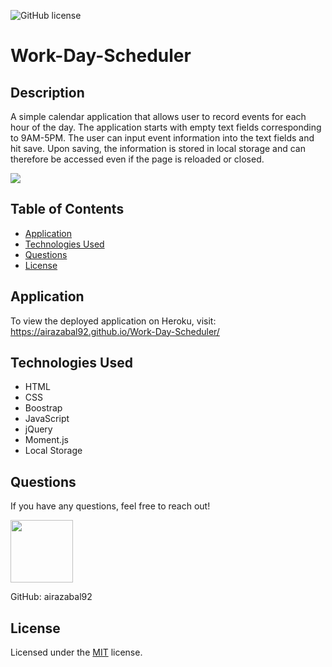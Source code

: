 ![GitHub license](https://img.shields.io/badge/license-MIT-blue.svg)

# Work-Day-Scheduler

## Description

A simple calendar application that allows user to record events for each hour of the day. The application starts with empty text fields corresponding to 9AM-5PM. The user can input event information into the text fields and hit save. Upon saving, the information is stored in local storage and can therefore be accessed even if the page is reloaded or closed.

<img src="https://i.imgur.com/lciusvt.png">

## Table of Contents

- [Application](#application)
- [Technologies Used](#technologies-used)
- [Questions](#questions)
- [License](#license)

## Application

To view the deployed application on Heroku, visit:
<a href="https://airazabal92.github.io/Work-Day-Scheduler/" target="_blank">https://airazabal92.github.io/Work-Day-Scheduler/</a>

## Technologies Used

- HTML
- CSS
- Boostrap
- JavaScript
- jQuery
- Moment.js
- Local Storage

## Questions

If you have any questions, feel free to reach out!

 <img src="https://avatars0.githubusercontent.com/u/60761756?v=4" width="100">
  
 GitHub: airazabal92

## License

Licensed under the [MIT](https://github.com/microsoft/vscode/blob/master/LICENSE.txt) license.
